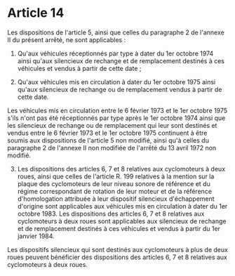 # Article 14

Les dispositions de l'article 5, ainsi que celles du paragraphe 2 de l'annexe II du présent arrêté, ne sont applicables :

1. Qu'aux véhicules réceptionnés par type à dater du 1er octobre 1974 ainsi qu'aux silencieux de rechange et de remplacement destinés à ces véhicules et vendus à partir de cette date ;

2. Qu'aux véhicules mis en circulation à dater du 1er octobre 1975 ainsi qu'aux silencieux de rechange ou de remplacement vendus à partir de cette date.

Les véhicules mis en circulation entre le 6 février 1973 et le 1er octobre 1975 s'ils n'ont pas été réceptionnés par type après le 1er octobre 1974 ainsi que les silencieux de rechange ou de remplacement qui leur sont destinés et vendus entre le 6 février 1973 et le 1er octobre 1975 continuent à être soumis aux dispositions de l'article 5 non modifié, ainsi qu'à celles du paragraphe 2 de l'annexe II non modifiée de l'arrêté du 13 avril 1972 non modifié.

3. Les dispositions des articles 6, 7 et 8 relatives aux cyclomoteurs à deux roues, ainsi que celles de l'article R. 199 relatives à la mention sur la plaque des cyclomoteurs de leur niveau sonore de référence et du régime correspondant de rotation de leur moteur et de la référence d'homologation attribuée à leur dispositif silencieux d'échappement d'origine sont applicables aux véhicules mis en circulation à dater du 1er octobre 1983. Les dispositions des articles 6, 7 et 8 relatives aux cyclomoteurs à deux roues sont applicables aux silencieux de rechange et de remplacement destinés à ces véhicules et vendus à partir du 1er janvier 1984.

Les dispositifs silencieux qui sont destinés aux cyclomoteurs à plus de deux roues peuvent bénéficier des dispositions des articles 6, 7 et 8 relatives aux cyclomoteurs à deux roues.
